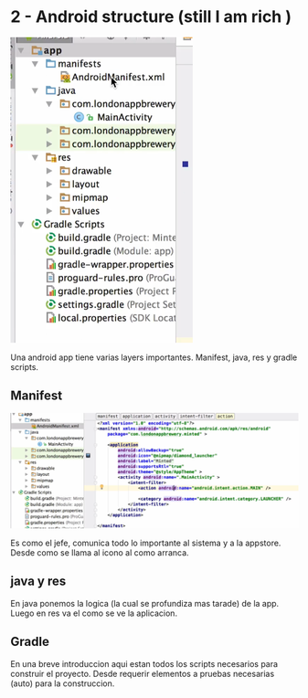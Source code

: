 # 2 -  Android structure \(still I am rich \)

![](../../.gitbook/assets/imagen%20%28783%29.png)

Una android app tiene varias layers importantes. Manifest, java, res y gradle scripts.

## Manifest

![](../../.gitbook/assets/imagen%20%28779%29.png)

Es como el jefe, comunica todo lo importante al sistema y a la appstore. Desde como se llama al icono al como arranca.

## java y res

En java ponemos la logica \(la cual se profundiza mas tarade\) de la app. Luego en res va el como se ve la aplicacion.

## Gradle

En una breve introduccion aqui estan todos los scripts necesarios para construir el proyecto. Desde requerir elementos a pruebas necesarias \(auto\) para la construccion.





